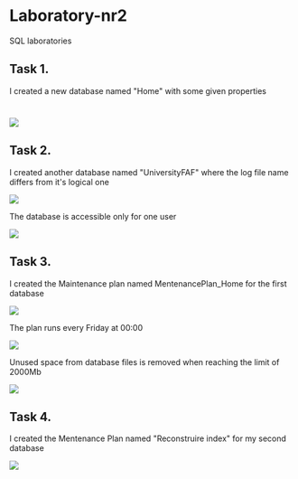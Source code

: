 # Laboratory-nr2
SQL laboratories
<h2>Task 1.</h2>
       <p> I created a new database named "Home" with some given properties </>
       <h1> </h1>
       <img src = "firstdb.PNG"/>
<h2>Task 2.</h2>
       <p> I created another database named "UniversityFAF" where the log file name differs from it's logical one</p>
       <img src = "seconddb.PNG"/>
       <p> The database is accessible only for one user</p>
       <img src = "seconddb1.PNG"/>
<h2>Task 3.</h2>
       <p> I created the Maintenance plan  named MentenancePlan_Home for the first database </p>
       <img src = "firstdbmaintplan.PNG"/>
       <p> The plan runs every Friday at 00:00 </p>
       <img src = "firstdbmaintlanschedule.PNG"/>
       <p> Unused space from database files is removed when reaching the limit of 2000Mb </p>
       <img src = "firstdbmaintlansshrink.PNG"/>
<h2>Task 4.</h2>
       <p> I created the Mentenance Plan named "Reconstruire index" for my second database  </p>
              <img src="secondbmaintplan.PNG">
